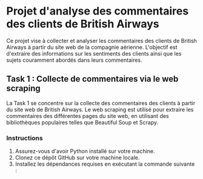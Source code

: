 # Projet d'analyse des commentaires des clients de British Airways

Ce projet vise à collecter et analyser les commentaires des clients de British Airways à partir du site web de la compagnie aérienne. L'objectif est d'extraire des informations sur les sentiments des clients ainsi que les sujets couramment abordés dans leurs commentaires.

## Task 1 : Collecte de commentaires via le web scraping

La Task 1 se concentre sur la collecte des commentaires des clients à partir du site web de British Airways. Le web scraping est utilisé pour extraire les commentaires des différentes pages du site web, en utilisant des bibliothèques populaires telles que Beautiful Soup et Scrapy.

### Instructions

1. Assurez-vous d'avoir Python installé sur votre machine.
2. Clonez ce dépôt GitHub sur votre machine locale.
3. Installez les dépendances requises en exécutant la commande suivante :
